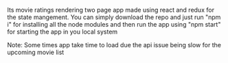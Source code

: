 Its movie ratings rendering two page app made using react and redux for the state mangement.
You can simply download the repo and just run "npm i" for installing all the node modules and 
then run the app using "npm start" for starting the app in you local system

Note: Some times app take time to load due the api issue being slow for the upcoming movie list
